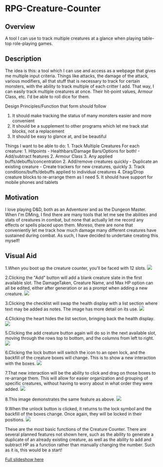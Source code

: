 # RPG-Creature-Counter

## Overview
A tool I can use to track multiple creatures at a glance when playing table-top role-playing games.

## Description
The idea is this: a tool which I can use and access as a webpage that gives me multiple input criteria. Things like attacks, the damage of the attack, various modifiers, all that stuff that is necessary to track for certain monsters, with the ability to track multiple of each critter I add. That way, I can easily track multiple creatures at once. Their hit-point values, Armour Class, etc. I'd be able to roll dice for them.

Design Principles/Function that form should follow

1. It should make tracking the status of many monsters easier and more convenient
2. It should be a supplement to other programs which let me track stat blocks, not a replacement
3. It should be easy to glance at, and be beautiful

Things I want to be able to do:
    1. Track Multiple Creatures
        For each creature:
            1. Hitpoints
                - Healthbars/Damage Bars/Options for both!
                - Add/subtract features
            2. Armour Class
            3. Any applied buffs/debuffs/concentration
    2. Add/remove creatures quickly
        - Duplicate an existing creature
        - Create trackers for new creatures, quickly
    3. Track conditions/buffs/debuffs applied to individual creatures
    4. Drag/Drop creature blocks to re-arrange them as I need
    5. It should have support for mobile phones and tablets

## Motivation
I love playing D&D, both as an Adventurer and as the Dungeon Master. When I'm DMing, I find there are many tools that let me see the abilities and stats of creatures in combat, but none that actually let me record any effects or spells placed upon them. Moreso, there are none that conveniently let me track how much damage many different creatures have sustained during combat. As such, I have decided to undertake creating this myself!

## Visual Aid
    
1.When you boot up the creature counter, you'll be faced with 12 slots.
<img src="Visual Resources/Demo Folder/DnD Creature Counter 1.png">

2.Clicking the "Add" button will add a blank creature slate in the first available slot. The DamageTaken, Creature Name, and Max HP option can all be edited, either after generation or as a prompt when adding a new creature.
<img src="Visual Resources/Demo Folder/DnD Creature Counter 2.png">

3.Clicking the checklist will swap the health display with a list section where text may be added as notes. The image has more detail on its use.
<img src="Visual Resources/Demo Folder/DnD Creature Counter 3.png">

4.Clicking the heart hides the list section, bringing back the health display.
<img src="Visual Resources/Demo Folder/DnD Creature Counter 4.png">

5.Clicking the add creature button again will do so in the next available slot, moving through the rows top to bottom, and the columns from left to right.
<img src="Visual Resources/Demo Folder/DnD Creature Counter 5.png">

6.Clicking the lock button will switch the icon to an open lock, and the backfill of the creature boxes will change. This is to show a new interaction with the boxes.
<img src="Visual Resources/Demo Folder/DnD Creature Counter 6.png">

7.That new interaction will be the ability to click and drag on those boxes to re-arrange them. This will allow for easier organization and grouping of specific creatures, without having to worry about in what order they were added.
<img src="Visual Resources/Demo Folder/DnD Creature Counter 7.png">

8.This image demonstrates the same feature as above.
<img src="Visual Resources/Demo Folder/DnD Creature Counter 8.png">

9.When the unlock button is clicked, it returns to the lock symbol and the backfill of the boxes change. Once again, they will be locked in their positions.
<img src="Visual Resources/Demo Folder/DnD Creature Counter 9.png">

These are the most basic functions of the Creature Counter. There are several planned features not shown here, such as the ability to generate a duplicate of an already existing creature, as well as the ability to add and subtract HP as a function rather than manually changing the number. Such as it is, this would be a start!

  [Full slideshow here](<Visual Resources/Demo Folder/DnD Creature Counter Plan.pdf>)
